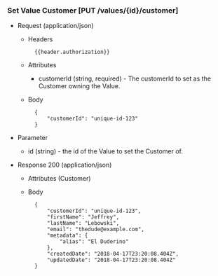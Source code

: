 ### Set Value Customer [PUT /values/{id}/customer]

+ Request (application/json)
    + Headers
    
            {{header.authorization}}

    + Attributes
        + customerId (string, required) - The customerId to set as the Customer owning the Value.
        
    + Body
    
            {
                "customerId": "unique-id-123"
            }

+ Parameter
    + id (string) - the id of the Value to set the Customer of.

+ Response 200 (application/json)
    + Attributes (Customer)

    + Body

            {
                "customerId": "unique-id-123",
                "firstName": "Jeffrey",
                "lastName": "Lebowski",
                "email": "thedude@example.com",
                "metadata": {
                    "alias": "El Duderino"
                },
                "createdDate": "2018-04-17T23:20:08.404Z",
                "updatedDate": "2018-04-17T23:20:08.404Z"
            }

